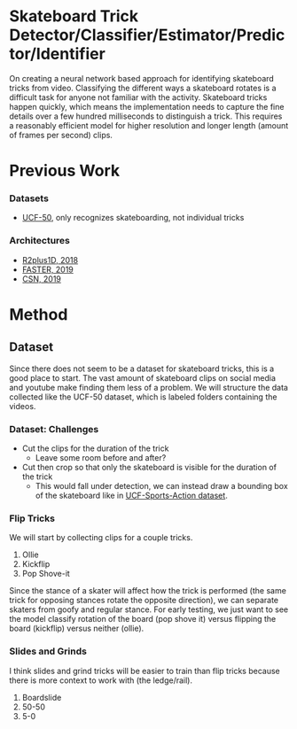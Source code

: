 # Skateboard Trick Detector/Classifier/Estimator/Predictor/Identifier

On creating a neural network based approach for identifying skateboard tricks from video. Classifying the different ways a skateboard rotates is a difficult task for anyone not familiar with the activity. Skateboard tricks happen quickly, which means the implementation needs to capture the fine details over a few hundred milliseconds to distinguish a trick. This requires a reasonably efficient model for higher resolution and longer length (amount of frames per second) clips.

# Previous Work

### Datasets

- [UCF-50](https://www.crcv.ucf.edu/data/UCF50.php), only recognizes skateboarding, not individual tricks

### Architectures

- [R2plus1D, 2018](literature/pdfs/R2plus1D.pdf)
- [FASTER, 2019](literature/pdfs/FASTER.pdf)
- [CSN, 2019](literature/pdfs/CSN.pdf)

# Method

## Dataset

Since there does not seem to be a dataset for skateboard tricks, this is a good place to start. The vast amount of skateboard clips on social media and youtube make finding them less of a problem. We will structure the data collected like the UCF-50 dataset, which is labeled folders containing the videos.

### Dataset: Challenges
- Cut the clips for the duration of the trick
  - Leave some room before and after?
- Cut then crop so that only the skateboard is visible for the duration of the trick
  - This would fall under detection, we can instead draw a bounding box of the skateboard like in [UCF-Sports-Action dataset](https://www.crcv.ucf.edu/data/UCF_Sports_Action.php).

### Flip Tricks
We will start by collecting clips for a couple tricks.

1. Ollie
2. Kickflip
3. Pop Shove-it

Since the stance of a skater will affect how the trick is performed (the same trick for opposing stances rotate the opposite direction), we can separate skaters from goofy and regular stance. For early testing, we just want to see the model classify rotation of the board (pop shove it) versus flipping the board (kickflip) versus neither (ollie).

### Slides and Grinds
 I think slides and grind tricks will be easier to train than flip tricks because there is more context to work with (the ledge/rail).

1. Boardslide
2. 50-50
3. 5-0

